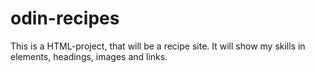 # odin-recipes

This is a HTML-project, that will be a recipe site. It will show my skills in elements, headings, images and links.